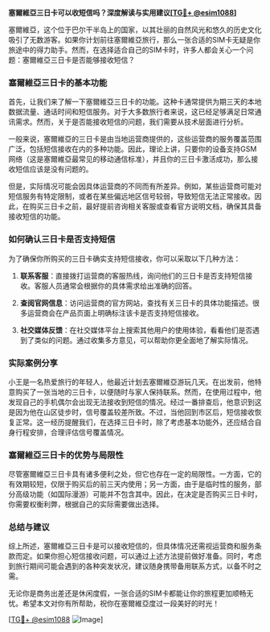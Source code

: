 **塞爾維亞三日卡可以收短信吗？深度解读与实用建议[[TG💪+ @esim1088](https://t.me/s/esim1088)]**

塞爾維亞，这个位于巴尔干半岛上的国家，以其壮丽的自然风光和悠久的历史文化吸引了无数游客。如果你计划前往塞爾維亞旅行，那么一张合适的SIM卡无疑是你旅途中的得力助手。然而，在选择适合自己的SIM卡时，许多人都会关心一个问题：塞爾維亞三日卡是否能够接收短信？

### 塞爾維亞三日卡的基本功能

首先，让我们来了解一下塞爾維亞三日卡的功能。这种卡通常提供为期三天的本地数据流量、通话时间和短信服务。对于大多数旅行者来说，这已经足够满足日常通讯需求。然而，关于是否能接收短信的问题，我们需要从技术层面进行分析。

一般来说，塞爾維亞的三日卡是由当地运营商提供的，这些运营商的服务覆盖范围广泛，包括短信接收在内的多种功能。因此，理论上讲，只要你的设备支持GSM网络（这是塞爾維亞最常见的移动通信标准），并且你的三日卡激活成功，那么接收短信应该是没有问题的。

但是，实际情况可能会因具体运营商的不同而有所差异。例如，某些运营商可能对短信服务有特定限制，或者在某些偏远地区信号较弱，导致短信无法正常接收。因此，在购买三日卡之前，最好提前咨询相关客服或查看官方说明文档，确保其具备接收短信的功能。

### 如何确认三日卡是否支持短信

为了确保你所购买的三日卡确实支持短信接收，你可以采取以下几种方法：

1. **联系客服**：直接拨打运营商的客服热线，询问他们的三日卡是否支持短信接收。客服人员通常会根据你的具体需求给出准确的回答。
   
2. **查阅官网信息**：访问运营商的官方网站，查找有关三日卡的具体功能描述。很多运营商会在产品页面上明确标注该卡是否支持短信接收。

3. **社交媒体反馈**：在社交媒体平台上搜索其他用户的使用体验，看看他们是否遇到了类似的问题。通过收集多方意见，可以帮助你更全面地了解实际情况。

### 实际案例分享

小王是一名热爱旅行的年轻人，他最近计划去塞爾維亞游玩几天。在出发前，他特意购买了一张当地的三日卡，以便随时与家人保持联系。然而，在使用过程中，他发现自己的手机偶尔会出现无法接收到短信的情况。经过一番排查后，他意识到这是因为他在山区徒步时，信号覆盖较差所致。不过，当他回到市区后，短信接收恢复正常。这一经历提醒我们，在选择三日卡时，除了考虑基本功能外，还应结合自身行程安排，合理评估信号覆盖情况。

### 塞爾維亞三日卡的优势与局限性

尽管塞爾維亞三日卡具有诸多便利之处，但它也存在一定的局限性。一方面，它的有效期较短，仅限于购买后的前三天内使用；另一方面，由于是临时性的服务，部分高级功能（如国际漫游）可能并不包含其中。因此，在决定是否购买三日卡时，你需要权衡利弊，根据自己的实际需要做出选择。

### 总结与建议

综上所述，塞爾維亞三日卡是可以接收短信的，但具体情况还需视运营商和服务条款而定。如果你担心短信接收问题，可以通过上述方法提前做好准备。同时，考虑到旅行期间可能会遇到的各种突发状况，建议随身携带备用联系方式，以备不时之需。

无论你是商务出差还是休闲度假，一张合适的SIM卡都能让你的旅程更加顺畅无忧。希望本文对你有所帮助，祝你在塞爾維亞度过一段美好的时光！

[[TG💪+ @esim1088](https://t.me/s/esim1088) ![Image](https://i.postimg.cc/4NQfJmqS/Snipaste-2025-05-13-00-14-12.png)]